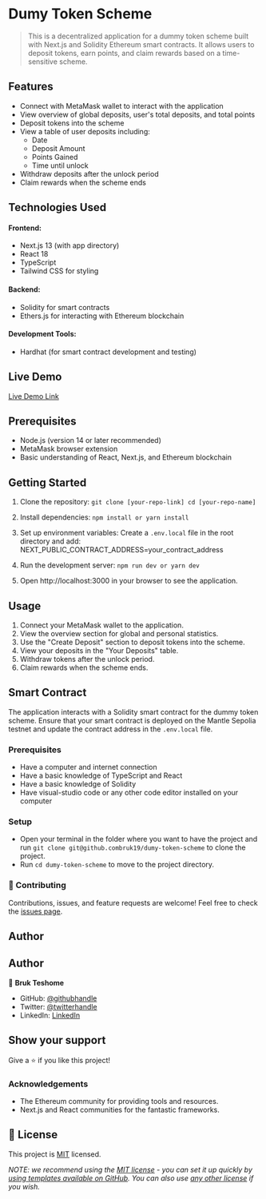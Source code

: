 # Dumy Token Scheme

> This is a decentralized application for a dummy token scheme built with Next.js and Solidity Ethereum smart contracts. It allows users to deposit tokens, earn points, and claim rewards based on a time-sensitive scheme.

## Features

- Connect with MetaMask wallet to interact with the application
- View overview of global deposits, user's total deposits, and total points
- Deposit tokens into the scheme
- View a table of user deposits including:
  - Date
  - Deposit Amount
  - Points Gained
  - Time until unlock
- Withdraw deposits after the unlock period
- Claim rewards when the scheme ends

## Technologies Used

#### Frontend:
- Next.js 13 (with app directory)
- React 18
- TypeScript
- Tailwind CSS for styling

#### Backend:
- Solidity for smart contracts
- Ethers.js for interacting with Ethereum blockchain

#### Development Tools:
- Hardhat (for smart contract development and testing)

## Live Demo

[Live Demo Link]()

## Prerequisites

- Node.js (version 14 or later recommended)
- MetaMask browser extension
- Basic understanding of React, Next.js, and Ethereum blockchain

## Getting Started

1. Clone the repository:
`git clone [your-repo-link]
cd [your-repo-name]`

2. Install dependencies:
`npm install
or
yarn install`

3. Set up environment variables:
Create a `.env.local` file in the root directory and add:
NEXT_PUBLIC_CONTRACT_ADDRESS=your_contract_address

4. Run the development server:
`npm run dev
or
yarn dev`

5. Open http://localhost:3000 in your browser to see the application.

## Usage

1. Connect your MetaMask wallet to the application.
2. View the overview section for global and personal statistics.
3. Use the "Create Deposit" section to deposit tokens into the scheme.
4. View your deposits in the "Your Deposits" table.
5. Withdraw tokens after the unlock period.
6. Claim rewards when the scheme ends.

## Smart Contract

The application interacts with a Solidity smart contract for the dummy token scheme. Ensure that your smart contract is deployed on the Mantle Sepolia testnet and update the contract address in the `.env.local` file.

### Prerequisites

- Have a computer and internet connection
- Have a basic knowledge of TypeScript and React
- Have a basic knowledge of Solidity
- Have visual-studio code or any other code editor installed on your computer

### Setup

- Open your terminal in the folder where you want to have the project and run `git clone git@github.combruk19/dumy-token-scheme` to clone the project.
- Run `cd dumy-token-scheme` to move to the project directory.

### 🤝 Contributing

Contributions, issues, and feature requests are welcome! Feel free to check the [issues page](https://github.com/bruk19/dumy-token-scheme/issues).

## Author

## Author
👤 **Bruk Teshome**

- GitHub: [@githubhandle](https://github.com/bruk19)
- Twitter: [@twitterhandle](https://twitter.com/Bruktesh)
- LinkedIn: [LinkedIn](https://linkedin.com/in/bruk-teshome)



## Show your support

Give a ⭐️ if you like this project!

### Acknowledgements
- The Ethereum community for providing tools and resources.
- Next.js and React communities for the fantastic frameworks.

## 📝 License

This project is [MIT](./LICENSE) licensed.

_NOTE: we recommend using the [MIT license](https://choosealicense.com/licenses/mit/) - you can set it up quickly by [using templates available on GitHub](https://docs.github.com/en/communities/setting-up-your-project-for-healthy-contributions/adding-a-license-to-a-repository). You can also use [any other license](https://choosealicense.com/licenses/) if you wish._